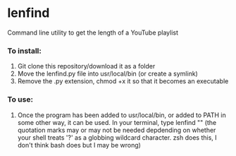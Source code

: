 # lenfind
Command line utility to get the length of a YouTube playlist

### To install:

1. Git clone this repository/download it as a folder
2. Move the lenfind.py file into usr/local/bin (or create a symlink)
3. Remove the .py extension, chmod +x it so that it becomes an executable

### To use:

1. Once the program has been added to usr/local/bin, or added to PATH in some other way, it can be used. In your terminal, type lenfind "" (the quotation marks may or may not be needed depdending on whether your shell treats '?' as a globbing wildcard character. zsh does this, I don't think bash does but I may be wrong)
